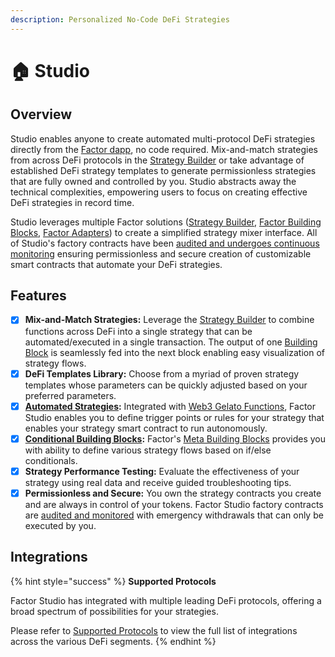 ```yaml
---
description: Personalized No-Code DeFi Strategies
---
```


# 🏠 Studio

## Overview

Studio enables anyone to create automated multi-protocol DeFi strategies directly from the [Factor dapp](https://app.factor.fi/), no code required. Mix-and-match strategies from across DeFi protocols in the [Strategy Builder](strategy-builder.md) or take advantage of established DeFi strategy templates to generate permissionless strategies that are fully owned and controlled by you. Studio abstracts away the technical complexities, empowering users to focus on creating effective DeFi strategies in record time.

Studio leverages multiple Factor solutions ([Strategy Builder](strategy-builder.md), [Factor Building Blocks](broken-reference), [Factor Adapters](broken-reference)) to create a simplified strategy mixer interface. All of Studio's factory contracts have been [audited and undergoes continuous monitoring](broken-reference) ensuring permissionless and secure creation of customizable smart contracts that automate your DeFi strategies.&#x20;

## Features

* [x] **Mix-and-Match Strategies:** Leverage the [Strategy Builder](strategy-builder.md) to combine functions across DeFi into a single strategy that can be automated/executed in a single transaction. The output of one [Building Block](broken-reference) is seamlessly fed into the next block enabling easy visualization of strategy flows.
* [x] **DeFi Templates Library:** Choose from a myriad of proven strategy templates whose parameters can be quickly adjusted based on your preferred parameters.
* [x] [**Automated Strategies**](factor-studio/automated-strategies.md)**:** Integrated with [Web3 Gelato Functions](https://docs.gelato.network/web3-services/web3-functions), Factor Studio enables you to define trigger points or rules for your strategy that enables your strategy smart contract to run autonomously.
* [x] [**Conditional Building Blocks**](factor-studio/conditional-strategies.md)**:** Factor's [Meta Building Blocks](../factor-building-blocks/factor-building-blocks.md#conditional-blocks) provides you with ability to define various strategy flows based on if/else conditionals.&#x20;
* [x] **Strategy Performance Testing:** Evaluate the effectiveness of your strategy using real data and receive guided troubleshooting tips.
* [x] **Permissionless and Secure:** You own the strategy contracts you create and are always in control of your tokens. Factor Studio factory contracts are [audited and monitored](broken-reference) with emergency withdrawals that can only be executed by you.

## Integrations

{% hint style="success" %}
**Supported Protocols**

Factor Studio has integrated with multiple leading DeFi protocols, offering a broad spectrum of possibilities for your strategies.

Please refer to [Supported Protocols](../getting-started/supported-protocols.md) to view the full list of integrations across the various DeFi segments.
{% endhint %}
